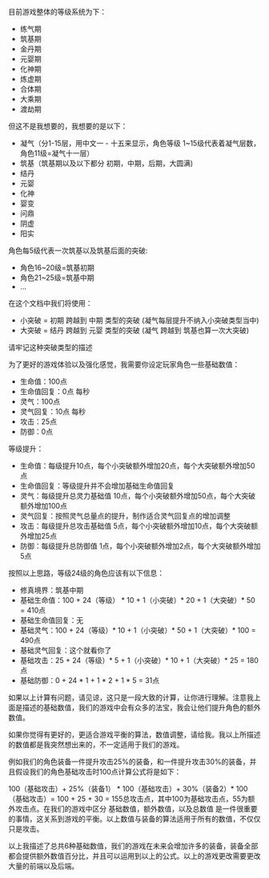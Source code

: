 目前游戏整体的等级系统为下：
- 练气期
- 筑基期
- 金丹期
- 元婴期
- 化神期
- 炼虚期
- 合体期
- 大乘期
- 渡劫期

但这不是我想要的，我想要的是以下：
  - 凝气（分1-15层，用中文一 - 十五来显示，角色等级 1~15级代表着凝气层数，角色11级=凝气十一层）
  - 筑基（筑基期以及以下都分 初期，中期，后期，大圆满)
  - 结丹
  - 元婴
  - 化神
  - 婴变
  - 问鼎
  - 阴虚
  - 阳实

角色每5级代表一次筑基以及筑基后面的突破:
- 角色16~20级=筑基初期
- 角色21~25级=筑基中期
- ...

在这个文档中我们将使用：
- 小突破 = 初期 跨越到 中期 类型的突破 (凝气每层提升不纳入小突破类型当中)
- 大突破 = 结丹 跨越到 元婴 类型的突破 (凝气 跨越到 筑基也算一次大突破)

请牢记这种突破类型的描述

为了更好的游戏体验以及强化感觉，我需要你设定玩家角色一些基础数值：
- 生命值：100点
- 生命值回复：0点 每秒
- 灵气：100点
- 灵气回复：10点 每秒
- 攻击：25点
- 防御：0点

等级提升：
- 生命值：每级提升10点，每个小突破额外增加20点，每个大突破额外增加50点
- 生命值回复：等级提升并不会增加基础生命值回复
- 灵气：每级提升总灵力基础值 10点，每个小突破额外增加50点，每个大突破额外增加100点
- 灵气回复：按照灵气总量点的提升，制作适合灵气回复点的增加调整
- 攻击：每级提升总攻击基础值 5点，每个小突破额外增加10点，每个大突破额外增加25点
- 防御：每级提升总防御值 1点，每个小突破额外增加2点，每个大突破额外增加5点

按照以上思路，等级24级的角色应该有以下信息：
- 修真境界：筑基中期
- 基础生命值：100 + 24（等级） * 10 + 1（小突破）* 20 + 1（大突破）* 50 = 410点
- 基础生命值回复：无
- 基础灵气：100 + 24（等级）* 10 + 1（小突破）* 50 + 1（大突破）* 100 = 490点
- 基础灵气回复：这个就看你了
- 基础攻击：25 + 24（等级）* 5 + 1（小突破）* 10 + 1（大突破）* 25 = 180点
- 基础防御：0 + 24 * 1 + 1 * 2 + 1 * 5 = 31点

如果以上计算有问题，请见谅，这只是一段大致的计算，让你进行理解。注意我上面是描述的基础数值，我们的游戏中会有众多的法宝，我会让他们提升角色的额外数值。

如果你觉得有更好的，更适合游戏平衡的算法，数值调整，请给我。我以上所描述的数值都是我突然想出来的，不一定适用于我们的游戏。

例如我们的角色装备一件提升攻击25%的装备，和一件提升攻击30%的装备，并且假设我们的角色基础攻击时100点计算公式将是如下：

100（基础攻击）+ 25%（装备1） * 100（基础攻击）+ 30%（装备2）* 100（基础攻击）= 100 + 25 + 30 = 155总攻击点，其中100为基础攻击点，55为额外攻击点。在我们的游戏中区分 基础数值，额外数值，以及总数值 是一件很重要的事情，这关系到游戏的平衡。以上数值与装备的算法适用于所有的数值，不仅仅只是攻击。

以上我描述了总共6种基础数值，我们的游戏在未来会增加许多的装备，装备全部都会提供额外数值百分比，并且可以运用到以上的公式。以上的游戏更改需要更改大量的前端以及后端。